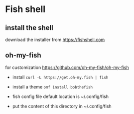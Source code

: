 # Fish shell

## install the shell
download the installer from https://fishshell.com

## oh-my-fish
for customization
https://github.com/oh-my-fish/oh-my-fish

- install
`curl -L https://get.oh-my.fish | fish`

- install a theme
`omf install bobthefish`

- fish config file default location is ~/.config/fish
- put the content of this directory in ~/.config/fish